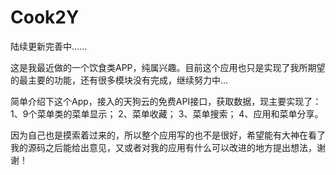 # Cook2Y

陆续更新完善中......

这是我最近做的一个饮食类APP，纯属兴趣。目前这个应用也只是实现了我所期望的最主要的功能，还有很多模块没有完成，继续努力中...

简单介绍下这个App，接入的天狗云的免费API接口，获取数据，现主要实现了：
  1、9个菜单类的菜单显示；
  2、菜单收藏；
  3、菜单搜索；
  4、应用和菜单分享。

因为自己也是摸索着过来的，所以整个应用写的也不是很好，希望能有大神在看了我的源码之后能给出意见，又或者对我的应用有什么可以改进的地方提出想法，谢谢！


